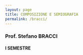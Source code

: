 ```yaml
---
layout: page
title: COMPOSIZIONE E SEMIOGRAFIA
permalink: /bracci/
---
```


### Prof. Stefano BRACCI
#### I SEMESTRE
